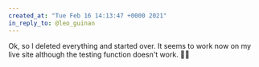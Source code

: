 ```yaml
---
created_at: "Tue Feb 16 14:13:47 +0000 2021"
in_reply_to: @leo_guinan
---
```


Ok, so I deleted everything and started over. It seems to work now on my live site although the testing function doesn't work. 🤷‍♂️